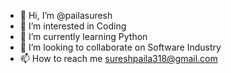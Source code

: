 - 👋 Hi, I’m @pailasuresh
- 👀 I’m interested in Coding 
- 🌱 I’m currently learning Python
- 💞️ I’m looking to collaborate on Software Industry
- 📫 How to reach me sureshpaila318@gmail.com

<!---
pailasuresh/pailasuresh is a ✨ special ✨ repository because its `README.md` (this file) appears on your GitHub profile.
You can click the Preview link to take a look at your changes.
--->
